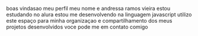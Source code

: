 boas vindasao meu perfil
meu nome e andressa ramos vieira
estou estudando no alura
estou me desenvolvendo na linguagem javascript
utilizo este espaço para minha organizaçao e compartilhamento dos meus projetos desenvolvidos
voce pode me em contato comigo

